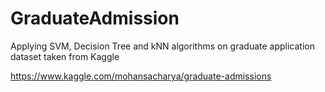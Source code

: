 # GraduateAdmission
Applying SVM, Decision Tree and kNN algorithms on graduate application dataset taken from Kaggle

https://www.kaggle.com/mohansacharya/graduate-admissions
